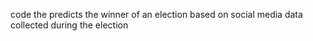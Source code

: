 code the predicts the winner of an election based on social media data collected during the election
